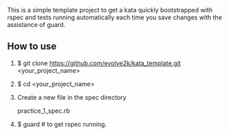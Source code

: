 This is a simple template project to get a kata quickly bootstrapped with rspec and tests running automatically each time you save changes with the assistance of guard.

How to use
----------

1.    $ git clone https://github.com/evolve2k/kata_template.git <your_project_name>
2.    $ cd <your_project_name>
2. Create a new file in the spec directory
	
	practice_1_spec.rb

3. $ guard  # to get rspec running.